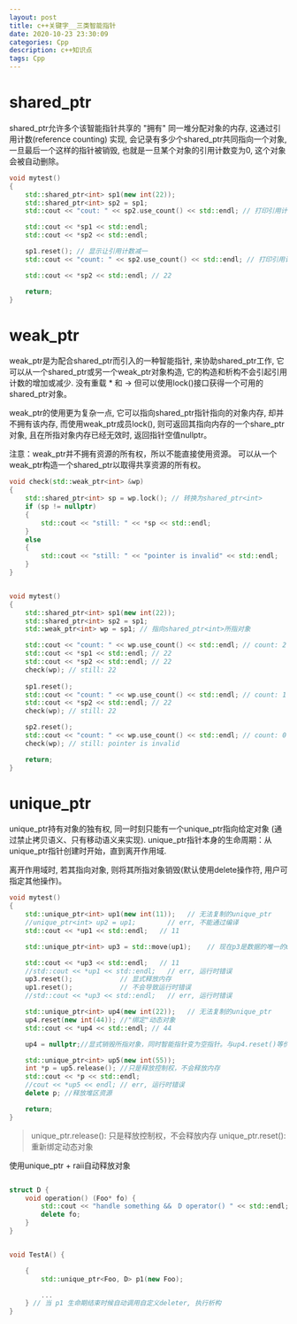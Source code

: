```yaml
---
layout: post
title: c++关键字__三类智能指针
date: 2020-10-23 23:30:09
categories: Cpp
description: c++知识点
tags: Cpp
---
```



# shared_ptr

shared_ptr允许多个该智能指针共享的 "拥有" 同一堆分配对象的内存, 这通过引用计数(reference counting) 实现, 会记录有多少个shared_ptr共同指向一个对象, 一旦最后一个这样的指针被销毁, 也就是一旦某个对象的引用计数变为0, 这个对象会被自动删除。

```c++
void mytest()
{
    std::shared_ptr<int> sp1(new int(22));
    std::shared_ptr<int> sp2 = sp1;
    std::cout << "cout: " << sp2.use_count() << std::endl; // 打印引用计数

    std::cout << *sp1 << std::endl;
    std::cout << *sp2 << std::endl;

    sp1.reset(); // 显示让引用计数减一
    std::cout << "count: " << sp2.use_count() << std::endl; // 打印引用计数

    std::cout << *sp2 << std::endl; // 22

    return;
}
```


# weak_ptr

weak_ptr是为配合shared_ptr而引入的一种智能指针, 来协助shared_ptr工作, 它可以从一个shared_ptr或另一个weak_ptr对象构造, 它的构造和析构不会引起引用计数的增加或减少. 没有重载 * 和 -> 但可以使用lock()接口获得一个可用的shared_ptr对象。

weak_ptr的使用更为复杂一点, 它可以指向shared_ptr指针指向的对象内存, 却并不拥有该内存, 而使用weak_ptr成员lock(), 则可返回其指向内存的一个share_ptr对象, 且在所指对象内存已经无效时, 返回指针空值nullptr。

注意：weak_ptr并不拥有资源的所有权，所以不能直接使用资源。
可以从一个weak_ptr构造一个shared_ptr以取得共享资源的所有权。

```c++
void check(std::weak_ptr<int> &wp)
{
    std::shared_ptr<int> sp = wp.lock(); // 转换为shared_ptr<int>
    if (sp != nullptr)
    {
        std::cout << "still: " << *sp << std::endl;
    } 
    else
    {
        std::cout << "still: " << "pointer is invalid" << std::endl;
    }
}


void mytest()
{
    std::shared_ptr<int> sp1(new int(22));
    std::shared_ptr<int> sp2 = sp1;
    std::weak_ptr<int> wp = sp1; // 指向shared_ptr<int>所指对象

    std::cout << "count: " << wp.use_count() << std::endl; // count: 2
    std::cout << *sp1 << std::endl; // 22
    std::cout << *sp2 << std::endl; // 22
    check(wp); // still: 22
    
    sp1.reset();
    std::cout << "count: " << wp.use_count() << std::endl; // count: 1
    std::cout << *sp2 << std::endl; // 22
    check(wp); // still: 22

    sp2.reset();
    std::cout << "count: " << wp.use_count() << std::endl; // count: 0
    check(wp); // still: pointer is invalid

    return;
}
```


# unique_ptr

unique_ptr持有对象的独有权, 同一时刻只能有一个unique_ptr指向给定对象 (通过禁止拷贝语义、只有移动语义来实现).
unique_ptr指针本身的生命周期：从unique_ptr指针创建时开始，直到离开作用域.

离开作用域时, 若其指向对象, 则将其所指对象销毁(默认使用delete操作符, 用户可指定其他操作)。

```c++
void mytest()
{
    std::unique_ptr<int> up1(new int(11));   // 无法复制的unique_ptr
    //unique_ptr<int> up2 = up1;        // err, 不能通过编译
    std::cout << *up1 << std::endl;   // 11

    std::unique_ptr<int> up3 = std::move(up1);    // 现在p3是数据的唯一的unique_ptr

    std::cout << *up3 << std::endl;   // 11
    //std::cout << *up1 << std::endl;   // err, 运行时错误
    up3.reset();            // 显式释放内存
    up1.reset();            // 不会导致运行时错误
    //std::cout << *up3 << std::endl;   // err, 运行时错误

    std::unique_ptr<int> up4(new int(22));   // 无法复制的unique_ptr
    up4.reset(new int(44)); //"绑定"动态对象
    std::cout << *up4 << std::endl; // 44

    up4 = nullptr;//显式销毁所指对象，同时智能指针变为空指针。与up4.reset()等价

    std::unique_ptr<int> up5(new int(55));
    int *p = up5.release(); //只是释放控制权，不会释放内存
    std::cout << *p << std::endl;
    //cout << *up5 << endl; // err, 运行时错误
    delete p; //释放堆区资源

    return;
}
```

> unique_ptr.release(): 只是释放控制权，不会释放内存
> unique_ptr.reset(): 重新绑定动态对象


使用unique_ptr + raii自动释放对象

```c++

struct D {
    void operation() (Foo* fo) {
        std::cout << "handle something &&　D operator() " << std::endl;
        delete fo;
    }
}


void TestA() {

    {
        std::unique_ptr<Foo, D> p1(new Foo);

        ...
    } // 当 p1 生命期结束时候自动调用自定义deleter, 执行析构
}
```




